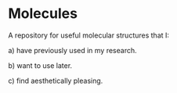 # Molecules

A repository for useful molecular structures that I:

a) have previously used in my research.

b) want to use later.

c) find aesthetically pleasing.
